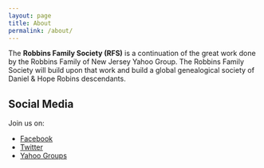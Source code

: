 ```yaml
---
layout: page
title: About
permalink: /about/
---
```


The **Robbins Family Society (RFS)** is a continuation of the great work done by the Robbins Family of New Jersey Yahoo Group. The Robbins Family Society will build upon that work and build a global genealogical society of Daniel & Hope Robins descendants.

## Social Media

Join us on:
- [Facebook](https://www.facebook.com/groups/124949990963043/)
- [Twitter](https://twitter.com/RobbinsSociety)
- [Yahoo Groups](https://groups.yahoo.com/neo/groups/robbinsfamilysociety/info)
